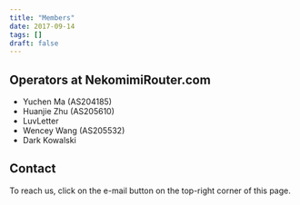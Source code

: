 ```yaml
---
title: "Members"
date: 2017-09-14
tags: []
draft: false
---
```


## Operators at NekomimiRouter.com

- Yuchen Ma (AS204185)
- Huanjie Zhu (AS205610)
- LuvLetter
- Wencey Wang (AS205532)
- Dark Kowalski 

## Contact

To reach us, click on the e-mail button on the top-right corner of this page.
